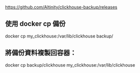 https://github.com/Altinity/clickhouse-backup/releases


## 使用 docker cp 備份
docker cp my_clickhouse:/var/lib/clickhouse backup/


## 將備份資料複製回容器：
docker cp backup/clickhouse my_clickhouse:/var/lib/clickhouse
